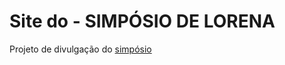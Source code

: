 Site do - SIMPÓSIO DE LORENA
==================================

Projeto de divulgação do [simpósio](http://simposio.iev.org.br)

